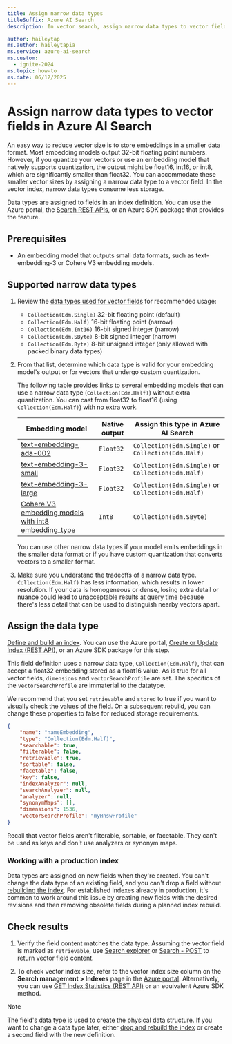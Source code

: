 ```yaml
---
title: Assign narrow data types
titleSuffix: Azure AI Search
description: In vector search, assign narrow data types to vector fields to reduce the storage requirements of vector indexes.

author: haileytap
ms.author: haileytapia
ms.service: azure-ai-search
ms.custom:
  - ignite-2024
ms.topic: how-to
ms.date: 06/12/2025
---
```


# Assign narrow data types to vector fields in Azure AI Search

An easy way to reduce vector size is to store embeddings in a smaller data format. Most embedding models output 32-bit floating point numbers. However, if you quantize your vectors or use an embedding model that natively supports quantization, the output might be float16, int16, or int8, which are significantly smaller than float32. You can accommodate these smaller vector sizes by assigning a narrow data type to a vector field. In the vector index, narrow data types consume less storage.

Data types are assigned to fields in an index definition. You can use the Azure portal, the [Search REST APIs](/rest/api/searchservice/indexes/create), or an Azure SDK package that provides the feature.

## Prerequisites

- An embedding model that outputs small data formats, such as text-embedding-3 or Cohere V3 embedding models.

## Supported narrow data types

1. Review the [data types used for vector fields](/rest/api/searchservice/supported-data-types#edm-data-types-for-vector-fields) for recommended usage:

   - `Collection(Edm.Single)` 32-bit floating point (default)
   - `Collection(Edm.Half)` 16-bit floating point (narrow)
   - `Collection(Edm.Int16)` 16-bit signed integer (narrow)
   - `Collection(Edm.SByte)` 8-bit signed integer (narrow)
   - `Collection(Edm.Byte)` 8-bit unsigned integer (only allowed with packed binary data types)

1. From that list, determine which data type is valid for your embedding model's output or for vectors that undergo custom quantization.

   The following table provides links to several embedding models that can use a narrow data type (`Collection(Edm.Half)`) without extra quantization. You can cast from float32 to float16 (using `Collection(Edm.Half)`) with no extra work.

   | Embedding model | Native output | Assign this type in Azure AI Search |
   |------------------------|---------------|--------------------------------|
   | [text-embedding-ada-002](/azure/ai-services/openai/concepts/models#embeddings) | `Float32` | `Collection(Edm.Single)` or `Collection(Edm.Half)` |
   | [text-embedding-3-small](/azure/ai-services/openai/concepts/models#embeddings) | `Float32` | `Collection(Edm.Single)` or `Collection(Edm.Half)` |
   | [text-embedding-3-large](/azure/ai-services/openai/concepts/models#embeddings) | `Float32` | `Collection(Edm.Single)` or `Collection(Edm.Half)` |
   | [Cohere V3 embedding models with int8 embedding_type](https://docs.cohere.com/reference/embed) | `Int8` | `Collection(Edm.SByte)` |

   You can use other narrow data types if your model emits embeddings in the smaller data format or if you have custom quantization that converts vectors to a smaller format.

1. Make sure you understand the tradeoffs of a narrow data type. `Collection(Edm.Half)` has less information, which results in lower resolution. If your data is homogeneous or dense, losing extra detail or nuance could lead to unacceptable results at query time because there's less detail that can be used to distinguish nearby vectors apart.

## Assign the data type

[Define and build an index](vector-search-how-to-create-index.md). You can use the Azure portal, [Create or Update Index (REST API)](/rest/api/searchservice/indexes/create-or-update), or an Azure SDK package for this step.

This field definition uses a narrow data type, `Collection(Edm.Half)`, that can accept a float32 embedding stored as a float16 value. As is true for all vector fields, `dimensions` and `vectorSearchProfile` are set. The specifics of the `vectorSearchProfile` are immaterial to the datatype.

We recommend that you set `retrievable` and `stored` to true if you want to visually check the values of the field. On a subsequent rebuild, you can change these properties to false for reduced storage requirements.

```json
{
    "name": "nameEmbedding",
    "type": "Collection(Edm.Half)",
    "searchable": true,
    "filterable": false,
    "retrievable": true,
    "sortable": false,
    "facetable": false,
    "key": false,
    "indexAnalyzer": null,
    "searchAnalyzer": null,
    "analyzer": null,
    "synonymMaps": [],
    "dimensions": 1536,
    "vectorSearchProfile": "myHnswProfile"
}
```

Recall that vector fields aren't filterable, sortable, or facetable. They can't be used as keys and don't use analyzers or synonym maps.

### Working with a production index

Data types are assigned on new fields when they're created. You can't change the data type of an existing field, and you can't drop a field without [rebuilding the index](search-howto-reindex.md). For established indexes already in production, it's common to work around this issue by creating new fields with the desired revisions and then removing obsolete fields during a planned index rebuild.

## Check results

1. Verify the field content matches the data type. Assuming the vector field is marked as `retrievable`, use [Search explorer](search-explorer.md) or [Search - POST](/rest/api/searchservice/documents/search-post?) to return vector field content.

1. To check vector index size, refer to the vector index size column on the **Search management > Indexes** page in the [Azure portal](https://portal.azure.com). Alternatively, you can use [GET Index Statistics (REST API)](/rest/api/searchservice/indexes/get-statistics) or an equivalent Azure SDK method.

> [!NOTE]
> The field's data type is used to create the physical data structure. If you want to change a data type later, either [drop and rebuild the index](search-howto-reindex.md) or create a second field with the new definition.

